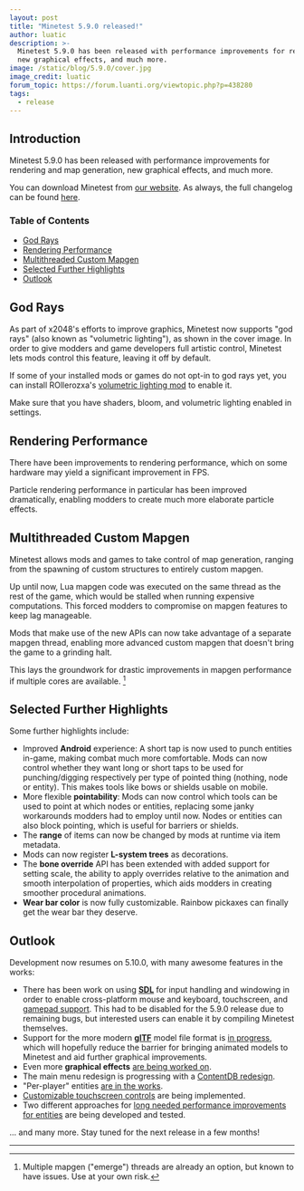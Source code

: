 ```yaml
---
layout: post
title: "Minetest 5.9.0 released!"
author: luatic
description: >-
  Minetest 5.9.0 has been released with performance improvements for rendering and map generation,
  new graphical effects, and much more.
image: /static/blog/5.9.0/cover.jpg
image_credit: luatic
forum_topic: https://forum.luanti.org/viewtopic.php?p=438280
tags:
  - release
---
```


<h2 class="sr-only">Introduction</h2>

Minetest 5.9.0 has been released with performance improvements for rendering and map generation,
new graphical effects, and much more.

You can download Minetest from
[our website](https://www.minetest.net/downloads/).
As always, the full changelog can be found
[here](https://dev.minetest.net/Changelog#5.8.0_.E2.86.92_5.9.0).

<!-- more -->

### Table of Contents

- [God Rays](#god-rays)
- [Rendering Performance](#rendering-performance)
- [Multithreaded Custom Mapgen](#multithreaded-custom-mapgen)
- [Selected Further Highlights](#selected-further-highlights)
- [Outlook](#outlook)

## God Rays

As part of x2048's efforts to improve graphics, Minetest now supports "god rays" (also known as "volumetric lighting"), as shown in the cover image.
In order to give modders and game developers full artistic control, Minetest lets mods control this feature, leaving it off by default.

If some of your installed mods or games do not opt-in to god rays yet,
you can install ROllerozxa's
[volumetric lighting mod](https://content.luanti.org/packages/ROllerozxa/volumetric_lighting/)
to enable it.

Make sure that you have shaders, bloom, and volumetric lighting enabled in settings.

## Rendering Performance

There have been improvements to rendering performance,
which on some hardware may yield a significant improvement in FPS.

Particle rendering performance in particular has been improved dramatically,
enabling modders to create much more elaborate particle effects.

## Multithreaded Custom Mapgen

Minetest allows mods and games to take control of map generation,
ranging from the spawning of custom structures to entirely custom mapgen.

Up until now, Lua mapgen code was executed on the same thread as the rest of the game,
which would be stalled when running expensive computations.
This forced modders to compromise on mapgen features to keep lag manageable.

Mods that make use of the new APIs can now take advantage of a separate mapgen thread,
enabling more advanced custom mapgen that doesn't bring the game to a grinding halt.

This lays the groundwork for drastic improvements in mapgen performance if multiple cores are available. [^1]

## Selected Further Highlights

Some further highlights include:

- Improved **Android** experience:
  A short tap is now used to punch entities in-game, making combat much more comfortable.
  Mods can now control whether they want long or short taps
  to be used for punching/digging respectively
  per type of pointed thing (nothing, node or entity).
  This makes tools like bows or shields usable on mobile.
- More flexible **pointability**:
  Mods can now control which tools can be used to point at which nodes or entities,
  replacing some janky workarounds modders had to employ until now.
  Nodes or entities can also block pointing, which is useful for barriers or shields.
- The **range** of items can now be changed by mods at runtime via item metadata.
- Mods can now register **L-system trees** as decorations.
- The **bone override** API has been extended with added support for setting scale,
  the ability to apply overrides relative to the animation
  and smooth interpolation of properties,
  which aids modders in creating smoother procedural animations.
- **Wear bar color** is now fully customizable.
  Rainbow pickaxes can finally get the wear bar they deserve.

## Outlook

Development now resumes on 5.10.0, with many awesome features in the works:

* There has been work on using
  [**SDL**](https://www.libsdl.org/) for input handling and windowing
  in order to enable cross-platform mouse and keyboard, touchscreen, and
  [gamepad support](https://github.com/minetest/minetest/pull/12888).
  This had to be disabled for the 5.9.0 release due to remaining bugs,
  but interested users can enable it by compiling Minetest themselves.
* Support for the more modern
  [**glTF**](https://www.khronos.org/gltf/) model file format is
  [in progress](https://github.com/minetest/minetest/pull/14557),
  which will hopefully reduce the barrier for bringing animated models to Minetest
  and aid further graphical improvements.
* Even more **graphical effects**
  [are being worked on](https://github.com/minetest/minetest/pull/14610).
* The main menu redesign is progressing with a
  [ContentDB redesign](https://github.com/minetest/minetest/pull/14510).
* "Per-player" entities
  [are in the works](https://github.com/minetest/minetest/pull/13987).
* [Customizable touchscreen controls](https://github.com/minetest/minetest/pull/14933)
  are being implemented.
* Two different approaches for
  [long needed performance improvements for entities](https://github.com/minetest/minetest/issues/14613)
  are being developed and tested.

... and many more. Stay tuned for the next release in a few months!

---

[^1]: Multiple mapgen ("emerge") threads are already an option, but known to have issues. Use at your own risk.
